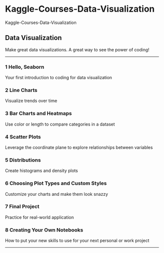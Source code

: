 # Kaggle-Courses-Data-Visualization
Kaggle-Courses-Data-Visualization

## Data Visualization
Make great data visualizations. A great way to see the power of coding!

-------

### 1 Hello, Seaborn
Your first introduction to coding for data visualization


### 2 Line Charts
Visualize trends over time


### 3 Bar Charts and Heatmaps
Use color or length to compare categories in a dataset


### 4 Scatter Plots
Leverage the coordinate plane to explore relationships between variables


### 5 Distributions
Create histograms and density plots


### 6 Choosing Plot Types and Custom Styles
Customize your charts and make them look snazzy


### 7 Final Project
Practice for real-world application


### 8 Creating Your Own Notebooks
How to put your new skills to use for your next personal or work project




-------
